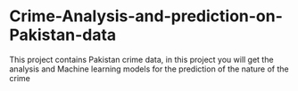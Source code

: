 # Crime-Analysis-and-prediction-on-Pakistan-data
This project contains Pakistan crime data, in this project you will get the analysis and Machine learning models for the prediction of the nature of the crime 
